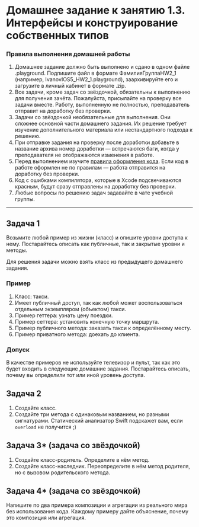 # Домашнее задание к занятию 1.3. Интерфейсы и конструирование собственных типов

### Правила выполнения домашней работы

1. Домашнее задание должно быть выполнено и сдано в одном файле .playground. Подпишите файл в формате ФамилияГруппаHW2_1 (например, IvanovIOS5_HW2_1.playground), заархивируйте его и загрузите в личный кабинет в формате .zip.
1. Все задачи, кроме задач со звёздочкой, обязательны к выполнению для получения зачёта. Пожалуйста, присылайте на проверку все задачи вместе. Работу, выполненную не полностью, преподаватель отправит на доработку без проверки.
1. Задачи со звёздочкой необязательные для выполнения. Они сложнее основной части домашнего задания. Их решение требует изучение дополнительного материала или нестандартного подхода к решению.
1. При отправке задания на проверку после доработки добавьте в название архива номер доработки — встречаются баги, когда у преподавателя не отображаются изменения в работе.
1. Перед выполнением изучите [правила оформления кода](https://github.com/netology-code/bios-2-homeworks/blob/master/swift-code-syle-guide.md). Если код в работе оформлен не по правилам — работа отправится на доработку без проверки.
1. Код с ошибками компилятора, которые в Xcode подсвечиваются красным, будут сразу отправлены на доработку без проверки.
1. Любые вопросы по решению задач задавайте в чате учебной группы.

---
## Задача 1

Возьмите любой пример из жизни (класс) и опишите уровни доступа к нему. Постарайтесь описать как публичные, так и закрытые уровни и методы. 

Для решения задачи можно взять класс из предыдущего домашнего задания.

### Пример

1. Класс: такси.
1. Имеет публичный доступ, так как любой может воспользоваться отдельным экземпляром (объектом) такси.
1. Пример геттера: узнать цену поездки.
1. Пример сеттера: установить конечную точку маршрута.
1. Пример публичного метода: заказать такси к определённому месту.
1. Пример приватного метода: доехать до клиента.

### Допуск

В качестве примеров не используйте телевизор и пульт, так как это будет входить в следующие домашние задания.
Постарайтесь описать, почему вы определили тот или иной уровень доступа.

## Задача 2

1. Создайте класс.
2. Создайте три метода с одинаковым названием, но разными сигнатурами. Статический анализатор Swift подскажет вам, если `overload` не получится ;) 

## Задача 3* (задача со звёздочкой)

1. Создайте класс-родитель. Определите в нём метод.
2. Создайте класс-наследник. Переопределите в нём метод родителя, но с вызовом родительского метода. 

## Задача 4* (задача со звёздочкой)

Напишите по два примера композиции и агрегации из реального мира без использования кода. Каждому примеру дайте объяснение, почему это композиция или агрегация.


